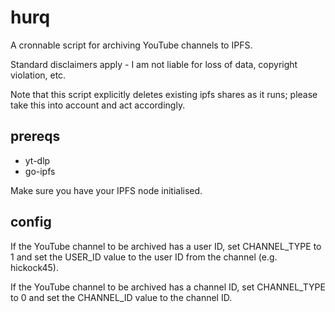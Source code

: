 # hurq

A cronnable script for archiving YouTube channels to IPFS.

Standard disclaimers apply - I am not liable for loss of data, copyright violation, etc. 

Note that this script explicitly deletes existing ipfs shares as it runs; please take this into account and act accordingly.

## prereqs

- yt-dlp
- go-ipfs

Make sure you have your IPFS node initialised.

## config

If the YouTube channel to be archived has a user ID, set CHANNEL\_TYPE to 1 and set the USER\_ID value to the user ID from the channel (e.g. hickock45).

If the YouTube channel to be archived has a channel ID, set CHANNEL\_TYPE to 0 and set the CHANNEL\_ID value to the channel ID.
